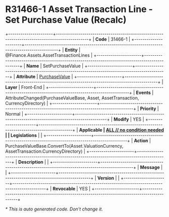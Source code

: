 ﻿---
erp.type: front-end-business-rule
erp.entity: Finance.Assets.AssetTransactionLines
---

# R31466-1 Asset Transaction Line - Set Purchase Value (Recalc)
+----------------------+----------------------------------------------------------------------------------------------+
| **Code**             | 31466-1                                                                                      |
+----------------------+----------------------------------------------------------------------------------------------+
| **Entity**           | @Finance.Assets.AssetTransactionLines                                                        |
+----------------------+----------------------------------------------------------------------------------------------+
| **Name**             | SetPurchaseValue                                                                             |
+----------------------+----------------------------------------------------------------------------------------------+
| **Attribute**        | [PurchaseValue](../entities/Finance.Assets.AssetTransactionLines.md#purchasevalue)           |
+----------------------+----------------------------------------------------------------------------------------------+
| **Layer**            | Front-End                                                                                    |
+----------------------+----------------------------------------------------------------------------------------------+
| **Events**           | AttributeChanged(PurchaseValueBase, Asset, AssetTransaction, CurrencyDirectory)              |
+----------------------+----------------------------------------------------------------------------------------------+
| **Priority**         | Normal                                                                                       |
+----------------------+----------------------------------------------------------------------------------------------+
| **Modify**           | YES                                                                                          |
+----------------------+----------------------------------------------------------------------------------------------+
| **Applicable         | [ALL // no condition needed](xref:applicable-legislations)                                   |
| Legislations**       |                                                                                              |
+----------------------+----------------------------------------------------------------------------------------------+
| **Action**           | PurchaseValueBase.ConvertTo(Asset.ValuationCurrency, AssetTransaction.CurrencyDirectory)     |
+----------------------+----------------------------------------------------------------------------------------------+
| **Description**      |                                                                                              |
+----------------------+----------------------------------------------------------------------------------------------+
| **Message**          |                                                                                              |
+----------------------+----------------------------------------------------------------------------------------------+
| **Version**          |                                                                                              |
+----------------------+----------------------------------------------------------------------------------------------+
| **Revocable**        | YES                                                                                          |
+----------------------+----------------------------------------------------------------------------------------------+

*\* This is auto generated code. Don't change it.*
